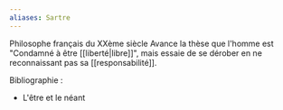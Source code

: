 ```yaml
---
aliases: Sartre
---
```

Philosophe français du XXème siècle
Avance la thèse que l'homme est "Condamné à être [[liberté|libre]]", mais essaie de se dérober en ne reconnaissant pas sa [[responsabilité]]. 

Bibliographie :
- L'être et le néant